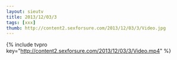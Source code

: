 ```yaml
--- 
layout: sieutv
title: 2013/12/03/3
tags: [xxx]
thumb: http://content2.sexforsure.com/2013/12/03/3/Video.jpg
---
```

{% include tvpro key="http://content2.sexforsure.com/2013/12/03/3/Video.mp4" %} 
